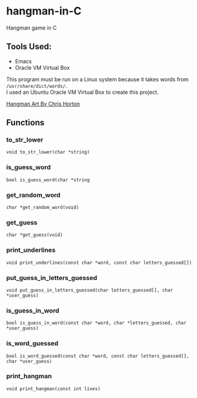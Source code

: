 # hangman-in-C
Hangman game in C

## Tools Used:
+ Emacs
+ Oracle VM Virtual Box

This program must be run on a Linux system because it takes words from `/usr/share/dict/words/`.  
I used an Ubuntu Oracle VM Virtual Box to create this project.

[Hangman Art By Chris Horton](https://gist.github.com/chrishorton/8510732aa9a80a03c829b09f12e20d9c) 

## Functions
### to_str_lower
`void to_str_lower(char *string)`
### is_guess_word
`bool is_guess_word(char *string`
### get_random_word
`char *get_random_word(void)`
### get_guess
`char *get_guess(void)`
### print_underlines
`void print_underlines(const char *word, const char letters_guessed[])`
### put_guess_in_letters_guessed
`void put_guess_in_letters_guessed(char letters_guessed[], char *user_guess)`
### is_guess_in_word
`bool is_guess_in_word(const char *word, char *letters_guessed, char *user_guess)`
### is_word_guessed
`bool is_word_guessed(const char *word, const char letters_guessed[], char *user_guess)`
### print_hangman
`void print_hangman(const int lives)`
